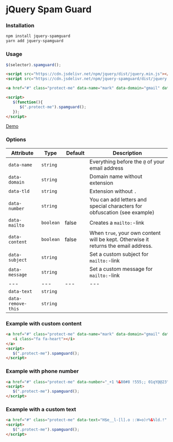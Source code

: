 # jQuery Spam Guard





### Installation
```bash
npm install jquery-spamguard
yarn add jquery-spamguard
```





### Usage
```javascript
$(selector).spamguard();
```

```html
<script src="https://cdn.jsdelivr.net/npm/jquery/dist/jquery.min.js"></script>
<script src="https://cdn.jsdelivr.net/npm/jquery-spamguard/dist/jquery.spamguard.js"></script>

<a href="#" class="protect-me" data-name="mark" data-domain="gmail" data-tld="com"></a>

<script>
   $(function(){
      $(".protect-me").spamguard();
   });
</script>
```

[Demo](https://htmlpreview.github.io/?https://github.com/philippgithub/jquery-spamguard/blob/master/example/index.html)





### Options
| Attribute | Type | Default | Description |
|---|---|---|---|
| `data-name` | `string` | | Everything before the `@` of your email address |
| `data-domain` | `string` | | Domain name without extension |
| `data-tld` | `string` | | Extension without `.` |
| `data-number` | `string` | | You can add letters and special characters for obfuscation (see example) |
| `data-mailto` | `boolean` | false | Creates a `mailto:`-link |
| `data-content` | `boolean` | false | When `true`, your own content will be kept. Otherwise it returns the email address. |
| `data-subject` | `string` | | Set a custom subject for `mailto:`-link |
| `data-message` | `string` | | Set a custom message for `mailto:`-link |
|---|---|---|---|
| `data-text` | `string` | |   |
| `data-remove-this` | `string` | |   |





### Example with custom content

```html
<a href="#" class="protect-me" data-name="mark" data-domain="gmail" data-tld="com" data-content="true" data-mailto="true">
   <i class="fa fa-heart"></i>
</a>
<script>
   $(".protect-me").spamguard();
</script>
```



### Example with phone number

```html
<a href="#" class="protect-me" data-number="_+1 %&80#8 !555;; 01qY@@23" data-mailto="true"></a>
<script>
   $(".protect-me").spamguard();
</script>
```



### Example with a custom text

```html
<a href="#" class="protect-me" data-text="H$e__l-[l].o ::W=o)r%&%ld.!" data-remove-this="§$%&/()=_:;.-[]"></a>
<script>
   $(".protect-me").spamguard();
</script>
```
